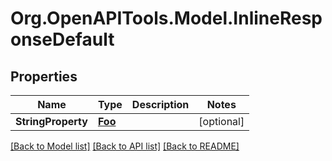 
# Org.OpenAPITools.Model.InlineResponseDefault

## Properties

Name | Type | Description | Notes
------------ | ------------- | ------------- | -------------
**StringProperty** | [**Foo**](Foo.md) |  | [optional] 

[[Back to Model list]](../README.md#documentation-for-models)
[[Back to API list]](../README.md#documentation-for-api-endpoints)
[[Back to README]](../README.md)

